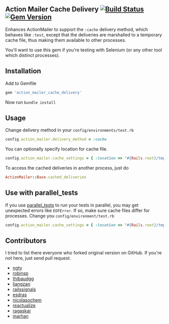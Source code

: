 ## Action Mailer Cache Delivery [![Build Status](https://secure.travis-ci.org/p0deje/action_mailer_cache_delivery.png)](http://travis-ci.org/p0deje/action_mailer_cache_delivery) [![Gem Version](https://badge.fury.io/rb/action_mailer_cache_delivery.png)](http://badge.fury.io/rb/action_mailer_cache_delivery)

Enhances ActionMailer to support the `:cache` delivery method, which behaves like `:test`, except that the deliveries are marshalled to a temporary cache file, thus making them available to other processes.

You'll want to use this gem if you're testing with Selenium (or any other tool which distinct processes).

## Installation

Add to Gemfile

```ruby
gem 'action_mailer_cache_delivery'
```

Now run `bundle install`

## Usage

Change delivery method in your `config/environments/test.rb`

```ruby
config.action_mailer.delivery_method = :cache
```

You can optionally specify location for cache file.

```ruby
config.action_mailer.cache_settings = { :location => "#{Rails.root}/tmp/mail.cache" }
```

To access the cached deliveries in another process, just do

```ruby
ActionMailer::Base.cached_deliveries
```

## Use with parallel_tests

If you use [parallel_tests](https://github.com/grosser/parallel_tests "parallel_tests") to run your tests in parallel, you may get unexpected errors like `EOFError`. If so, make sure cache files differ for processes. Change you `config/environment/test.rb`

```ruby
config.action_mailer.cache_settings = { :location => "#{Rails.root}/tmp/cache/action_mailer_cache_delivery#{ENV['TEST_ENV_NUMBER']}.cache" }
```

## Contributors

I tried to list there everyone who forked original version on GitHub. If you're not here, just send pull request.

* [ngty](https://github.com/ngty)
* [robinsp](https://github.com/robinsp)
* [thibaudgg](https://github.com/thibaudgg)
* [liangzan](https://github.com/liangzan)
* [railssignals](https://github.com/railssignals)
* [esdras](https://github.com/esdras)
* [nicolasochem](https://github.com/nicolasochem)
* [reactualize](https://github.com/reactualize)
* [ragaskar](https://github.com/ragaskar)
* [marhan](https://github.com/marhan)

